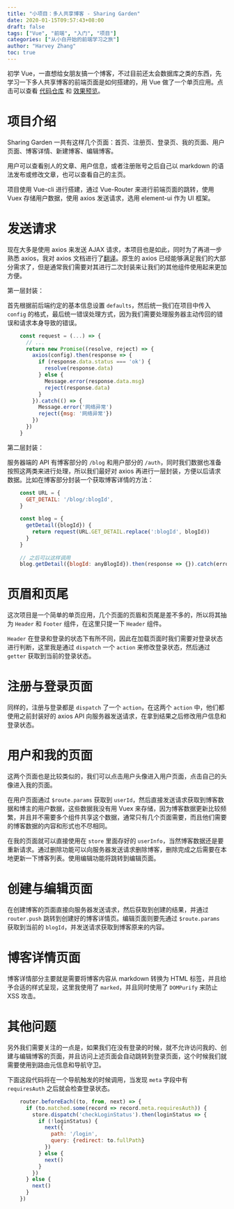 ```yaml
---
title: "小项目：多人共享博客 - Sharing Garden"
date: 2020-01-15T09:57:43+08:00
draft: false
tags: ["Vue", "前端", "入门", "项目"]
categories: ["从小白开始的前端学习之旅"]
author: "Harvey Zhang"
toc: true
---
```


初学 Vue，一直想给女朋友搞一个博客，不过目前还太会数据库之类的东西，先学习一下多人共享博客的前端页面是如何搭建的，用 Vue 做了一个单页应用。点击可以查看 [代码仓库](https://github.com/Hyuain/kates-blog-client) 和 [效果预览](http://hais-teatime.com/kates-blog-client)。

<!--more-->

# 项目介绍

Sharing Garden 一共有这样几个页面：首页、注册页、登录页、我的页面、用户页面、博客详情、新建博客、编辑博客。

用户可以查看别人的文章、用户信息，或者注册账号之后自己以 markdown 的语法发布或修改文章，也可以查看自己的主页。

项目使用 Vue-cli 进行搭建，通过 Vue-Router 来进行前端页面的跳转，使用 Vuex 存储用户数据，使用 axios 发送请求，选用 element-ui 作为 UI 框架。

# 发送请求

现在大多是使用 axios 来发送 AJAX 请求，本项目也是如此，同时为了再进一步熟悉 axios，我对 axios 文档进行了[翻译](https://hais-teatime.com/hais-notebook/2020/02/02/2020-02-02-Tools-axios/)。原生的 axios 已经能够满足我们的大部分需求了，但是通常我们需要对其进行二次封装来让我们的其他组件使用起来更加方便。

第一层封装：

首先根据前后端约定的基本信息设置 `defaults`，然后统一我们在项目中传入 `config` 的格式，最后统一错误处理方式，因为我们需要处理服务器主动传回的错误和请求本身导致的错误。

```js
    const request = (...) => {
      // ...
      return new Promise((resolve, reject) => {
        axios(config).then(response => {
          if (response.data.status === 'ok') {
            resolve(response.data)
          } else {
            Message.error(response.data.msg)
            reject(response.data)
          }
        }).catch(() => {
          Message.error('网络异常')
          reject({msg: '网络异常'})
        })
      })
    }
```

第二层封装：

服务器端的 API 有博客部分的 `/blog` 和用户部分的 `/auth`，同时我们数据也准备按照这两类来进行处理，所以我们最好对 axios 再进行一层封装，方便以后请求数据。比如在博客部分封装一个获取博客详情的方法：

```js
    const URL = {
      GET_DETAIL: '/blog/:blogId',
    }
    
    const blog = {
      getDetail({blogId}) {
        return request(URL.GET_DETAIL.replace(':blogId', blogId))
      }
    }
    
    // 之后可以这样调用
    blog.getDetail({blogId: anyBlogId}).then(response => {}).catch(error => {})
```

# 页眉和页尾

这次项目是一个简单的单页应用，几个页面的页眉和页尾是差不多的，所以将其抽为 `Header` 和 `Footer` 组件，在这里只提一下 `Header` 组件。

`Header` 在登录和登录的状态下有所不同，因此在加载页面时我们需要对登录状态进行判断，这里我是通过 `dispatch` 一个 `action` 来修改登录状态，然后通过 `getter` 获取到当前的登录状态。

# 注册与登录页面

同样的，注册与登录都是 `dispatch` 了一个 `action`，在这两个 `action` 中，他们都使用之前封装好的 axios API 向服务器发送请求，在拿到结果之后修改用户信息和登录状态。

# 用户和我的页面

这两个页面也是比较类似的，我们可以点击用户头像进入用户页面，点击自己的头像进入我的页面。

在用户页面通过 `$route.params` 获取到 `userId`，然后直接发送请求获取到博客数据和博主的用户数据，这些数据我没有用 Vuex 来存储，因为博客数据更新比较频繁，并且并不需要多个组件共享这个数据，通常只有几个页面需要，而且他们需要的博客数据的内容和形式也不尽相同。

在我的页面就可以直接使用在 `store` 里面存好的 `userInfo`，当然博客数据还是要重新请求。通过删除功能可以向服务器发送请求删除博客，删除完成之后需要在本地更新一下博客列表。使用编辑功能将跳转到编辑页面。

# 创建与编辑页面

在创建博客的页面直接向服务器发送请求，然后获取到创建的结果，并通过 `router.push` 跳转到创建好的博客详情页。编辑页面则要先通过 `$route.params` 获取到当前的 `blogId`，并发送请求获取到博客原来的内容。

# 博客详情页面

博客详情部分主要就是需要将博客内容从 markdown 转换为 HTML 标签，并且给予合适的样式呈现，这里我使用了 `marked`，并且同时使用了 `DOMPurify` 来防止 XSS 攻击。

# 其他问题

另外我们需要关注的一点是，如果我们在没有登录的时候，就不允许访问我的、创建与编辑博客的页面，并且访问上述页面会自动跳转到登录页面，这个时候我们就需要使用到路由元信息和导航守卫。

下面这段代码将在一个导航触发的时候调用，当发现 `meta` 字段中有 `requiresAuth` 之后就会检查登录状态。

```js
    router.beforeEach((to, from, next) => {
      if (to.matched.some(record => record.meta.requiresAuth)) {
        store.dispatch('checkLoginStatus').then(loginStatus => {
          if (!loginStatus) {
            next({
              path: '/login',
              query: {redirect: to.fullPath}
            })
          } else {
            next()
          }
        })
      } else {
        next()
      }
    })
```